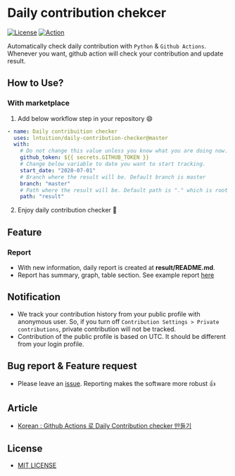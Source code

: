# Daily contribution chekcer
[![License](https://img.shields.io/github/license/lntuition/daily-contribution-checker)](https://github.com/lntuition/daily-contribution-checker/blob/master/LICENSE)
[![Action](https://github.com/lntuition/daily-contribution-checker/workflows/Daily%20contribution%20checker/badge.svg)](https://github.com/lntuition/daily-contribution-checker/actions?query=workflow%3A%22Daily+contribution+checker%22)

Automatically check daily contribution with `Python` & `Github Actions`.
Whenever you want, github action will check your contribution and update result.

## How to Use?
### With marketplace
1. Add below workflow step in your repository :smile:
``` yml
- name: Daily contribuition checker
  uses: lntuition/daily-contribution-checker@master
  with:
    # Do not change this value unless you know what you are doing now. 
    github_token: ${{ secrets.GITHUB_TOKEN }}
    # Change below variable to date you want to start tracking.
    start_date: "2020-07-01"
    # Branch where the result will be. Default branch is master
    branch: "master"
    # Path where the result will be. Default path is "." which is root directory of repo
    path: "result"
```
2. Enjoy daily contribution checker :tada:

## Feature
### Report
- With new information, daily report is created at **result/README.md**. 
- Report has summary, graph, table section. See example report [here](https://github.com/lntuition/daily-contribution-checker/tree/master/result/README.md)

## Notification
- We track your contribution history from your public profile with anonymous user.
  So, if you turn off `Contribution Settings > Private contributions`, private contribution will not be tracked.
- Contribution of the public profile is based on UTC. It should be different from your login profile.

## Bug report & Feature request
- Please leave an [issue](https://github.com/lntuition/daily-contribution-checker/issues). Reporting makes the software more robust :+1:

## Article
- [Korean : Github Actions 로 Daily Contribution checker 만들기](https://medium.com/@ekffu200098/python-github-actions-%EB%A1%9C-daily-contribution-checker-%EB%A7%8C%EB%93%A4%EA%B8%B0-2fa7f306de46)

## License
- [MIT LICENSE](https://github.com/lntuition/daily-contribution-checker/blob/master/LICENSE)
